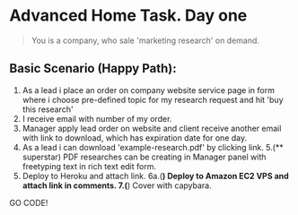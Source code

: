 # Advanced Home Task. Day one

> You is a company, who sale 'marketing research' on demand.

## Basic Scenario (Happy Path):

1. As a lead i place an order on company website service page in form where i choose pre-defined topic for my research request and hit 'buy this research'
2. I receive email with number of my order.
3. Manager apply lead order on website and client receive another email with link to download, which has expiration date for one day.
4. As a lead i can download 'example-research.pdf' by clicking link.
5.(** superstar) PDF researches can be creating in Manager panel with freetyping text in rich text edit form.
6. Deploy to Heroku and attach link.
6a.(**) Deploy to Amazon EC2 VPS and attach link in comments.
7.(**) Cover with capybara.

GO CODE!
